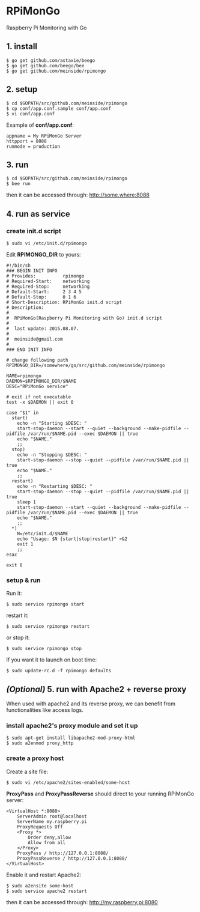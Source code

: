 # RPiMonGo

Raspberry Pi Monitoring with Go

## 1. install

```
$ go get github.com/astaxie/beego
$ go get github.com/beego/bee
$ go get github.com/meinside/rpimongo
```

## 2. setup

```
$ cd $GOPATH/src/github.com/meinside/rpimongo
$ cp conf/app.conf.sample conf/app.conf
$ vi conf/app.conf
```

Example of **conf/app.conf**:

```
appname = My RPiMonGo Server
httpport = 8088
runmode = production
```

## 3. run

```
$ cd $GOPATH/src/github.com/meinside/rpimongo
$ bee run
```

then it can be accessed through: http://some.where:8088

## 4. run as service

### create init.d script

```
$ sudo vi /etc/init.d/rpimongo
```

Edit **RPIMONGO_DIR** to yours:

```
#!/bin/sh
### BEGIN INIT INFO
# Provides:          rpimongo
# Required-Start:    networking
# Required-Stop:     networking
# Default-Start:     2 3 4 5
# Default-Stop:      0 1 6
# Short-Description: RPiMonGo init.d script
# Description:       
# 
#  RPiMonGo(Raspberry Pi Monitoring with Go) init.d script
# 
#  last update: 2015.08.07.
# 
#  meinside@gmail.com
#                    
### END INIT INFO

# change following path
RPIMONGO_DIR=/somewhere/go/src/github.com/meinside/rpimongo

NAME=rpimongo
DAEMON=$RPIMONGO_DIR/$NAME
DESC="RPiMonGo service"

# exit if not executable
test -x $DAEMON || exit 0
  
case "$1" in
  start)
    echo -n "Starting $DESC: "
    start-stop-daemon --start --quiet --background --make-pidfile --pidfile /var/run/$NAME.pid --exec $DAEMON || true
    echo "$NAME."
    ;;
  stop)
    echo -n "Stopping $DESC: "
    start-stop-daemon --stop --quiet --pidfile /var/run/$NAME.pid || true
    echo "$NAME."
    ;;
  restart)
    echo -n "Restarting $DESC: "
    start-stop-daemon --stop --quiet --pidfile /var/run/$NAME.pid || true
    sleep 1
    start-stop-daemon --start --quiet --background --make-pidfile --pidfile /var/run/$NAME.pid --exec $DAEMON || true
    echo "$NAME."
    ;;
  *)
    N=/etc/init.d/$NAME
    echo "Usage: $N {start|stop|restart}" >&2
    exit 1
    ;;
esac

exit 0
```

### setup & run

Run it:

`$ sudo service rpimongo start`

restart it:

`$ sudo service rpimongo restart`

or stop it:

`$ sudo service rpimongo stop`

If you want it to launch on boot time:

`$ sudo update-rc.d -f rpimongo defaults`

## *(Optional)* 5. run with Apache2 + reverse proxy

When used with apache2 and its reverse proxy, we can benefit from functionalities like access logs.

### install apache2's proxy module and set it up

```
$ sudo apt-get install libapache2-mod-proxy-html
$ sudo a2enmod proxy_http
```

### create a proxy host

Create a site file:

```
$ sudo vi /etc/apache2/sites-enabled/some-host
```

**ProxyPass** and **ProxyPassReverse** should direct to your running RPiMonGo server:

```
<VirtualHost *:8080>
    ServerAdmin root@localhost
    ServerName my.raspberry.pi
    ProxyRequests Off
    <Proxy *>
        Order deny,allow
        Allow from all
    </Proxy>
    ProxyPass / http://127.0.0.1:8088/
    ProxyPassReverse / http://127.0.0.1:8088/
</VirtualHost>
```

Enable it and restart Apache2:

```
$ sudo a2ensite some-host
$ sudo service apache2 restart
```

then it can be accessed through: http://my.raspberry.pi:8080
